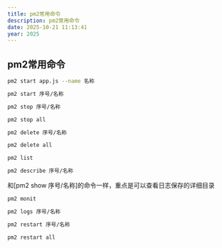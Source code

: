 ```yaml
---
title: pm2常用命令
description: pm2常用命令
date: 2025-10-21 11:13:41
year: 2025
---
```


## pm2常用命令

```bash [重命名进程/应用]
pm2 start app.js --name 名称
```

```bash [添加进程]
pm2 start 序号/名称
```

```bash [结束进程]
pm2 stop 序号/名称
```

```bash [结束所有进程]
pm2 stop all
```

```bash [删除进程]
pm2 delete 序号/名称
```

```bash [删除所有进程]
pm2 delete all
```

```bash [列出所有进程]
pm2 list
```

```bash [查看某个进程具体情况]
pm2 describe 序号/名称
```

<Alert type="danger">和[pm2 show 序号/名称]的命令一样，重点是可以查看日志保存的详细目录</Alert>

```bash [查看进程的资源消耗情况]
pm2 monit
```

```bash [查看pm2的日志]
pm2 logs 序号/名称
```

```bash [重新启动进程]
pm2 restart 序号/名称
```

```bash [重新启动所有进程]
pm2 restart all
```
